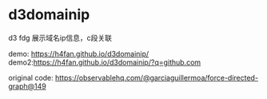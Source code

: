 # d3domainip
d3 fdg 展示域名ip信息，c段关联

demo: https://h4fan.github.io/d3domainip/
demo2:https://h4fan.github.io/d3domainip/?q=github.com


original code: https://observablehq.com/@garciaguillermoa/force-directed-graph@149
